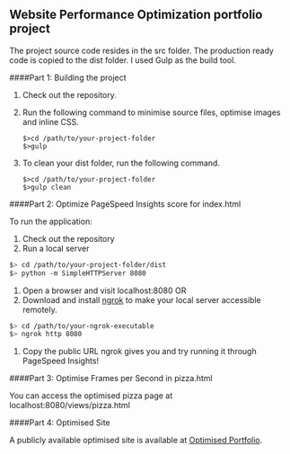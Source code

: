 ## Website Performance Optimization portfolio project

The project source code resides in the src folder. The production ready code is copied to the dist folder.
I used Gulp as the build tool.

####Part 1: Building the project
1. Check out the repository.
1. Run the following command to minimise source files, optimise images and inline CSS.

    ```
    $>cd /path/to/your-project-folder
    $>gulp

    ```
1. To clean your dist folder, run the following command.

    ```
    $>cd /path/to/your-project-folder
    $>gulp clean

    ```
    
####Part 2: Optimize PageSpeed Insights score for index.html

To run the application:

1. Check out the repository
1. Run a local server

  ```bash
  $> cd /path/to/your-project-folder/dist
  $> python -m SimpleHTTPServer 8080
  ```

1. Open a browser and visit localhost:8080 OR
1. Download and install [ngrok](http://jmariaselvam.github.io) to make your local server accessible remotely.

  ``` bash
  $> cd /path/to/your-ngrok-executable
  $> ngrok http 8080
  ```

1. Copy the public URL ngrok gives you and try running it through PageSpeed Insights!

####Part 3: Optimise Frames per Second in pizza.html

You can access the optimised pizza page at localhost:8080/views/pizza.html

####Part 4: Optimised Site

A publicly available optimised site is available at [Optimised Portfolio](http://448df3e9.ngrok.io).
